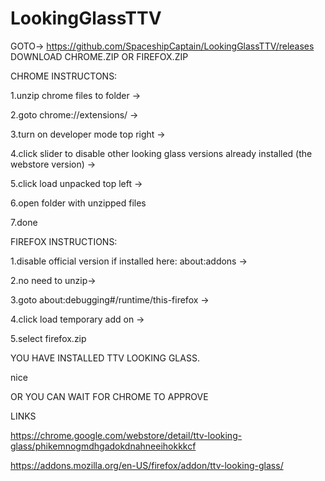 # LookingGlassTTV

GOTO-> https://github.com/SpaceshipCaptain/LookingGlassTTV/releases
DOWNLOAD CHROME.ZIP OR FIREFOX.ZIP

CHROME INSTRUCTONS:

  1.unzip chrome files to folder ->

  2.goto chrome://extensions/ -> 

  3.turn on developer mode top right -> 

  4.click slider to disable other looking glass versions already installed (the webstore version) ->

  5.click load unpacked top left -> 

  6.open folder with unzipped files

  7.done


FIREFOX INSTRUCTIONS:

  1.disable official version if installed here: about:addons ->

  2.no need to unzip->

  3.goto about:debugging#/runtime/this-firefox ->

  4.click load temporary add on ->

  5.select firefox.zip


YOU HAVE INSTALLED TTV LOOKING GLASS.

nice

OR YOU CAN WAIT FOR CHROME TO APPROVE

LINKS

https://chrome.google.com/webstore/detail/ttv-looking-glass/phikemnogmdhgadokdnahneeihokkkcf

https://addons.mozilla.org/en-US/firefox/addon/ttv-looking-glass/
